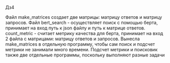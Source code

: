 Дз4

Файл make_matrices создает две матрицы: матрицу ответов и матрицу запросов. Файл bert_search - осуществляет поиск с помощью берта, принимает на вход путь к json файлу и путь к матрице ответов. count_metric - считает метрику качества для берта, принимает на вход 2 файла с матрицами: матрицу ответов и запросов. Вынесла make_matrices в отдельную программу, чтобы сам поиск и подсчет метрики не занимали много времени. Подсчет метрики и поисковик также две отдельные программы, поскольку выполняют разные задачи